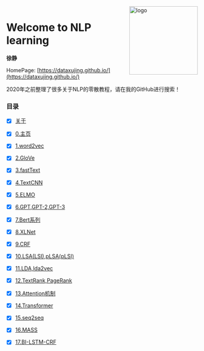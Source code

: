 <img src="_media/icon.svg" align="right" alt="logo" height="180" width="180" />

# Welcome to NLP learning

**徐静**

HomePage: [https://dataxujing.github.io/](https://dataxujing.github.io/)

2020年之前整理了很多关于NLP的零散教程，请在我的GitHub进行搜索！

<!-- <div align=center>
<img src="./zh-cn/img/index/cnn_hist.png" />
</div> -->


### 目录

* [x] [关于](zh-cn/about)
* [x] [0.主页](zh-cn/index)
* [x] [1.word2vec](zh-cn/01_word2vec.md)
* [x] [2.GloVe](zh-cn/02_GloVe.md)
* [x] [3.fastText](zh-cn/03_fastText.md)
* [x] [4.TextCNN](zh-cn/04_TextCNN.md)
* [x] [5.ELMO](zh-cn/05_EMLO.md)
* [x] [6.GPT,GPT-2,GPT-3](zh-cn/06_GPT.md)
* [x] [7.Bert系列](zh-cn/07_Bert.md)
* [x] [8.XLNet](zh-cn/08_XLNet.md)
* [x] [9.CRF](zh-cn/09_CRF.md)
* [x] [10.LSA(LSI),pLSA(pLSI)](zh-cn/10_LSA.md)
* [x] [11.LDA,lda2vec](zh-cn/11_LDA.md)
* [x] [12.TextRank,PageRank](zh-cn/12_pangerank.md)
* [x] [13.Attention机制](zh-cn/13_Attention.md)
* [x] [14.Transformer](zh-cn/14_Transformer.md)
* [x] [15.seq2seq](zh-cn/15_seq2seq.md)
* [x] [16.MASS](zh-cn/16_MASS.md)
* [x] [17.BI-LSTM-CRF](zh-cn/17_BILSTM-CRF.md)


